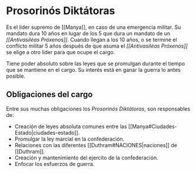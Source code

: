 # Prosorinós Diktátoras

Es el líder supremo de [[Manya]], en caso de una emergencia militar. Su mandato dura 10 años en lugar de los 5 que dura un mandato de un *[[Antivasiléas Próxenos]]*. Cuando llegan a los 10 años, o se termine el conflicto militar 5 años después de que asuma el *[[Antivasiléas Próxenos]]* se elige a otro líder para que ocupe el cargo.

Tiene poder absoluto sobre las leyes que se promulgan durante el tiempo que se mantiene en el cargo. Su interés está en ganar la guerra lo antes posible.

## Obligaciones del cargo

Entre sus muchas obligaciones los *Prosorinós Diktátoras*, son responsables de:
- Creación de leyes absoluta comunes entre las [[Manya#Ciudades-Estado|ciudades-estado]].
- Promulgar la ley marcial en la confederación.
- Relaciones con las diferentes [[Duthram#NACIONES|naciones]] de [[Duthram]].
- Creación y mantenimiento del ejercito de la confederación.
- Enfocar los esfuerzos de guerra.